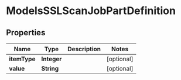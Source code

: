 

# ModelsSSLScanJobPartDefinition


## Properties

| Name | Type | Description | Notes |
|------------ | ------------- | ------------- | -------------|
|**itemType** | **Integer** |  |  [optional] |
|**value** | **String** |  |  [optional] |



